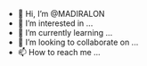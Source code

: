 - 👋 Hi, I’m @MADIRALON
- 👀 I’m interested in ...
- 🌱 I’m currently learning ...
- 💞️ I’m looking to collaborate on ...
- 📫 How to reach me ...

<!---
MADIRALON/MADIRALON is a ✨ special ✨ repository because its `README.md` (this file) appears on your GitHub profile.
You can click the Preview link to take a look at your changes.
--->
